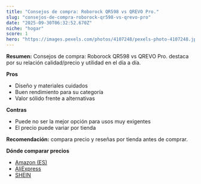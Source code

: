 ```yaml
---
title: "Consejos de compra: Roborock QR598 vs QREVO Pro."
slug: "consejos-de-compra-roborock-qr598-vs-qrevo-pro"
date: "2025-09-30T06:32:52.670Z"
niche: "hogar"
score: 1
hero: "https://images.pexels.com/photos/4107248/pexels-photo-4107248.jpeg?auto=compress&cs=tinysrgb&fit=crop&h=627&w=1200&auto=compress&cs=tinysrgb&w=1200&h=675&fit=crop"
---
```


**Resumen:** Consejos de compra: Roborock QR598 vs QREVO Pro. destaca por su relación calidad/precio y utilidad en el día a día.

**Pros**
- Diseño y materiales cuidados
- Buen rendimiento para su categoría
- Valor sólido frente a alternativas

**Contras**
- Puede no ser la mejor opción para usos muy exigentes
- El precio puede variar por tienda

**Recomendación:** compara precio y reseñas por tienda antes de comprar.

**Dónde comparar precios**
- [Amazon (ES)](https://www.amazon.es/s?k=Consejos%20de%20compra%3A%20Roborock%20QR598%20vs%20QREVO%20Pro.&tag=teknovashop25-21)
- [AliExpress](https://www.aliexpress.com/wholesale?SearchText=Consejos%20de%20compra%3A%20Roborock%20QR598%20vs%20QREVO%20Pro.)
- [SHEIN](https://www.shein.com/pdsearch/Consejos%20de%20compra%3A%20Roborock%20QR598%20vs%20QREVO%20Pro.)